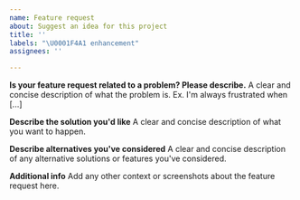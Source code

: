 ```yaml
---
name: Feature request
about: Suggest an idea for this project
title: ''
labels: "\U0001F4A1 enhancement"
assignees: ''

---
```


**Is your feature request related to a problem? Please describe.**
A clear and concise description of what the problem is. Ex. I'm always frustrated when [...]

**Describe the solution you'd like**
A clear and concise description of what you want to happen.

**Describe alternatives you've considered**
A clear and concise description of any alternative solutions or features you've considered.

**Additional info**
Add any other context or screenshots about the feature request here.
